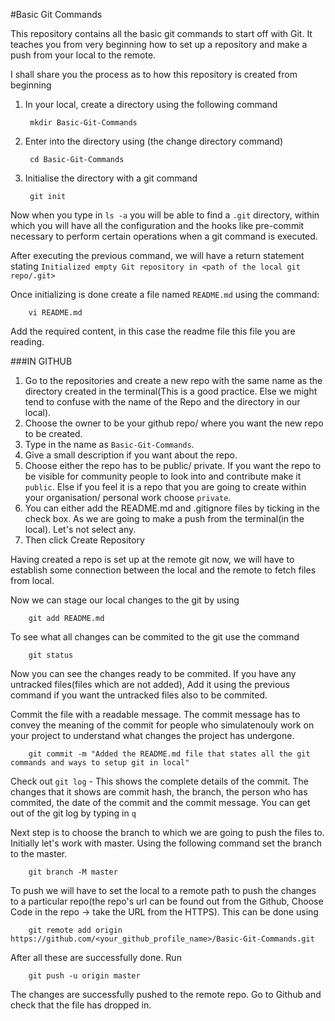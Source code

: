 #Basic Git Commands

This repository contains all the basic git commands to start off with Git. 
It teaches you from very beginning how to set up a repository 
and make a push from your local to the remote.

I shall share you the process as to how this repository is created from beginning 

1. In your local, create a directory using the following command

        mkdir Basic-Git-Commands

2. Enter into the directory using (the change directory command)
         
        cd Basic-Git-Commands
      
3. Initialise the directory with a git command

        git init 
        
Now when you type in `ls -a` you will be able to find a `.git` directory, 
within which you will have all the configuration and the hooks like pre-commit 
necessary to perform certain operations when a git command is executed.

After executing the previous command, 
we will have a return statement stating `Initialized empty Git repository in <path of the local git repo/.git>`

Once initializing is done create a file named `README.md` using the command:

        vi README.md
        
Add the required content, in this case the readme file this file you are reading.

###IN GITHUB

1. Go to the repositories and create a new repo with the same name as the directory created in the terminal(This is a good practice. Else we might tend to confuse with the name of the Repo and the directory in our local).
2. Choose the owner to be your github repo/ where you want the new repo to be created.
3. Type in the name as `Basic-Git-Commands`.
4. Give a small description if you want about the repo. 
5. Choose either the repo has to be public/ private. 
If you want the repo to be visible for community people to look into and contribute make it `public`. 
Else if you feel it is a repo that you are going to create within your organisation/ personal work choose `private`.
6. You can either add the README.md and .gitignore files by ticking in the check box. 
As we are going to make a push from the terminal(in the local). Let's not select any.
7. Then click Create Repository

Having created a repo is set up at the remote git now, we will have to establish some connection between the local and the remote to fetch files from local.

Now we can stage our local changes to the git by using

        git add README.md

To see what all changes can be commited to the git use the command

        git status
        
Now you can see the changes ready to be commited. If you have any untracked files(files which are not added), Add it using the previous command if you want the untracked files also to be commited.

Commit the file with a readable message. The commit message has to convey the meaning of the commit for people who simulatenouly work on your project to understand what changes the project has undergone.

        git commit -m "Added the README.md file that states all the git commands and ways to setup git in local"

Check out `git log` - This shows the complete details of the commit. The changes that it shows are commit hash, the branch, the person who has commited, the date of the commit and the commit message. You can get out of the git log by typing in `q`

Next step is to choose the branch to which we are going to push the files to. Initially let's work with master. Using the following command set the branch to the master.

        git branch -M master
    
To push we will have to set the local to a remote path to push the changes to a particular repo(the repo's url can be found out from the Github, Choose Code in the repo -> take the URL from the HTTPS). This can be done using 

        git remote add origin https://github.com/<your_github_profile_name>/Basic-Git-Commands.git
     
After all these are successfully done. Run

        git push -u origin master
        
The changes are successfully pushed to the remote repo. Go to Github and check that the file has dropped in.
